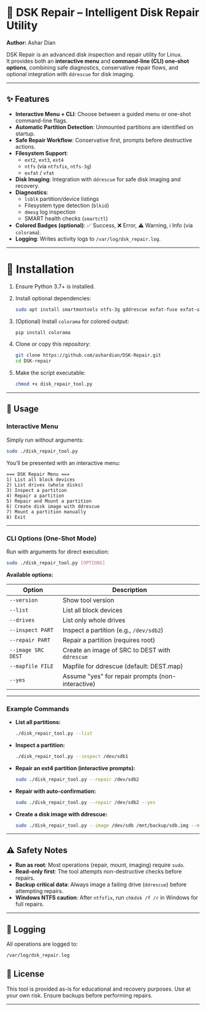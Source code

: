 # 🚀 DSK Repair – Intelligent Disk Repair Utility

**Author:** Ashar Dian  

DSK Repair is an advanced disk inspection and repair utility for Linux.  
It provides both an **interactive menu** and **command-line (CLI) one-shot options**, combining safe diagnostics, conservative repair flows, and optional integration with `ddrescue` for disk imaging.

---

## ✨ Features

- **Interactive Menu + CLI**: Choose between a guided menu or one-shot command-line flags.
- **Automatic Partition Detection**: Unmounted partitions are identified on startup.
- **Safe Repair Workflow**: Conservative first, prompts before destructive actions.
- **Filesystem Support**:
  - `ext2`, `ext3`, `ext4`
  - `ntfs` (via `ntfsfix`, `ntfs-3g`)
  - `exfat` / `vfat`
- **Disk Imaging**: Integration with `ddrescue` for safe disk imaging and recovery.
- **Diagnostics**:
  - `lsblk` partition/device listings
  - Filesystem type detection (`blkid`)
  - `dmesg` log inspection
  - SMART health checks (`smartctl`)
- **Colored Badges (optional)**: ✅ Success, ❌ Error, ⚠️ Warning, ℹ️ Info (via `colorama`).
- **Logging**: Writes activity logs to `/var/log/dsk_repair.log`.

---

# 🔧 Installation

1. Ensure Python 3.7+ is installed.
2. Install optional dependencies:
   ```bash
   sudo apt install smartmontools ntfs-3g gddrescue exfat-fuse exfat-utils dosfstools e2fsprogs


3. (Optional) Install `colorama` for colored output:

   ```bash
   pip install colorama
   ```
4. Clone or copy this repository:

   ```bash
   git clone https://github.com/ashardian/DSK-Repair.git
   cd DSK-repair
   ```
5. Make the script executable:

   ```bash
   chmod +x disk_repair_tool.py
   ```

---

## 🚀 Usage

### Interactive Menu

Simply run without arguments:

```bash
sudo ./disk_repair_tool.py
```

You’ll be presented with an interactive menu:

```
=== DSK Repair Menu ===
1) List all block devices
2) List drives (whole disks)
3) Inspect a partition
4) Repair a partition
5) Repair and Mount a partition
6) Create disk image with ddrescue
7) Mount a partition manually
8) Exit
```

---

### CLI Options (One-Shot Mode)

Run with arguments for direct execution:

```bash
sudo ./disk_repair_tool.py [OPTIONS]
```

**Available options:**

| Option             | Description                                       |
| ------------------ | ------------------------------------------------- |
| `--version`        | Show tool version                                 |
| `--list`           | List all block devices                            |
| `--drives`         | List only whole drives                            |
| `--inspect PART`   | Inspect a partition (e.g., `/dev/sdb2`)           |
| `--repair PART`    | Repair a partition (requires root)                |
| `--image SRC DEST` | Create an image of SRC to DEST with `ddrescue`    |
| `--mapfile FILE`   | Mapfile for ddrescue (default: DEST.map)          |
| `--yes`            | Assume "yes" for repair prompts (non-interactive) |

---

### Example Commands

* **List all partitions:**

  ```bash
  ./disk_repair_tool.py --list
  ```

* **Inspect a partition:**

  ```bash
  ./disk_repair_tool.py --inspect /dev/sdb1
  ```

* **Repair an ext4 partition (interactive prompts):**

  ```bash
  sudo ./disk_repair_tool.py --repair /dev/sdb2
  ```

* **Repair with auto-confirmation:**

  ```bash
  sudo ./disk_repair_tool.py --repair /dev/sdb2 --yes
  ```

* **Create a disk image with ddrescue:**

  ```bash
  sudo ./disk_repair_tool.py --image /dev/sdb /mnt/backup/sdb.img --mapfile /mnt/backup/sdb.map
  ```

---

## ⚠️ Safety Notes

* **Run as root**: Most operations (repair, mount, imaging) require `sudo`.
* **Read-only first**: The tool attempts non-destructive checks before repairs.
* **Backup critical data**: Always image a failing drive (`ddrescue`) before attempting repairs.
* **Windows NTFS caution**: After `ntfsfix`, run `chkdsk /f /r` in Windows for full repairs.

---

## 📝 Logging

All operations are logged to:

```
/var/log/dsk_repair.log
```


## 📜 License

This tool is provided as-is for educational and recovery purposes.
Use at your own risk. Ensure backups before performing repairs.

---
